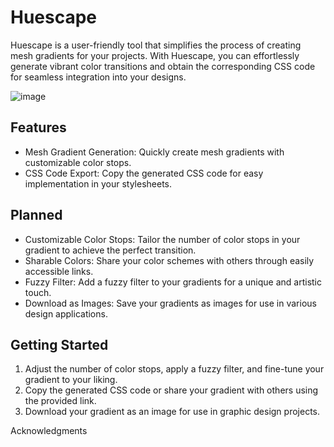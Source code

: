 # Huescape
Huescape is a user-friendly tool that simplifies the process of creating mesh gradients for your projects. With Huescape, you can effortlessly generate vibrant color transitions and obtain the corresponding CSS code for seamless integration into your designs.

![image](https://github.com/joelmce/huescape/assets/15964085/3b476d0b-4b43-42d0-985f-1edde11daa5a)

## Features
- Mesh Gradient Generation: Quickly create mesh gradients with customizable color stops.
- CSS Code Export: Copy the generated CSS code for easy implementation in your stylesheets.

## Planned
- Customizable Color Stops: Tailor the number of color stops in your gradient to achieve the perfect transition.
- Sharable Colors: Share your color schemes with others through easily accessible links.
- Fuzzy Filter: Add a fuzzy filter to your gradients for a unique and artistic touch.
- Download as Images: Save your gradients as images for use in various design applications.

## Getting Started
1. Adjust the number of color stops, apply a fuzzy filter, and fine-tune your gradient to your liking.
2. Copy the generated CSS code or share your gradient with others using the provided link.
3. Download your gradient as an image for use in graphic design projects.
   
Acknowledgments
